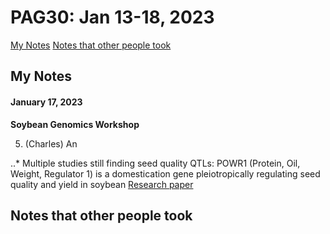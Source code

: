 PAG30: Jan 13-18, 2023
======================

[My Notes](##My-Notes)
[Notes that other people took](##Notes-that-other-people-took)

## My Notes

#### January 17, 2023

__Soybean Genomics Workshop__

5. (Charles) An

..* Multiple studies still finding seed quality QTLs: POWR1 (Protein, Oil, Weight, Regulator 1) is a domestication gene pleiotropically regulating seed quality and yield in soybean [Research paper](https://www.nature.com/articles/s41467-022-30314-7)

## Notes that other people took
